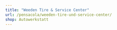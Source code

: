 ```yaml
---
title: "Weeden Tire & Service Center"
url: /pensacola/weeden-tire-und-service-center/
shop: Autowerkstatt
---
```

